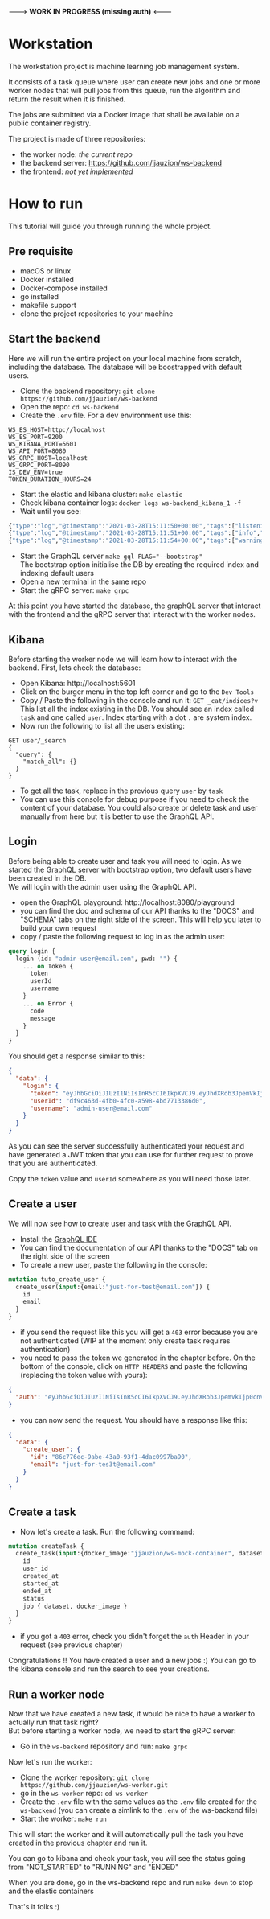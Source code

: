 ---> **WORK IN PROGRESS (missing auth)** <---

# Workstation
The workstation project is machine learning job management system.  

It consists of a task queue where user can create new jobs and one or more worker nodes that will pull
 jobs from this queue, run the algorithm and return the result when it is finished.

The jobs are submitted via a Docker image that shall be available on a public container registry.

The project is made of three repositories:
- the worker node: *the current repo*
- the backend server: https://github.com/jjauzion/ws-backend
- the frontend: *not yet implemented*

# How to run

This tutorial will guide you through running the whole project.

## Pre requisite
- macOS or linux
- Docker installed
- Docker-compose installed
- go installed
- makefile support
- clone the project repositories to your machine

## Start the backend
Here we will run the entire project on your local machine from scratch, including the database.
 The database will be boostrapped with default users.
- Clone the backend repository: `git clone https://github.com/jjauzion/ws-backend`
- Open the repo: `cd ws-backend`
- Create the `.env` file. For a dev environment use this:
```dotenv
WS_ES_HOST=http://localhost
WS_ES_PORT=9200
WS_KIBANA_PORT=5601
WS_API_PORT=8080
WS_GRPC_HOST=localhost
WS_GRPC_PORT=8090
IS_DEV_ENV=true
TOKEN_DURATION_HOURS=24
```
- Start the elastic and kibana cluster: `make elastic`
- Check kibana container logs: `docker logs ws-backend_kibana_1 -f`   
- Wait until you see:
```dockerfile
{"type":"log","@timestamp":"2021-03-28T15:11:50+00:00","tags":["listening","info"],"pid":7,"message":"Server running at http://0:5601"}
{"type":"log","@timestamp":"2021-03-28T15:11:51+00:00","tags":["info","http","server","Kibana"],"pid":7,"message":"http server running at http://0:5601"}
{"type":"log","@timestamp":"2021-03-28T15:11:54+00:00","tags":["warning","plugins","reporting"],"pid":7,"message":"Enabling the Chromium sandbox provides an additional layer of protection."}
```
- Start the GraphQL server `make gql FLAG="--bootstrap"`  
  The bootstrap option initialise the DB by creating the required index and indexing default users
- Open a new terminal in the same repo 
- Start the gRPC server: `make grpc`
  
At this point you have started the database, the graphQL server that interact with the frontend
 and the gRPC server that interact with the worker nodes.  

## Kibana
Before starting the worker node we will learn how to interact with the backend. First, lets check the
database:
- Open Kibana: http://localhost:5601  
- Click on the burger menu in the top left corner and go to the `Dev Tools`
- Copy / Paste the following in the console and run it: `GET _cat/indices?v`  
  This list all the index existing in the DB. You should see an index called `task` and one
  called `user`. Index starting with a dot `.` are system index.
- Now run the following to list all the users existing:
```
GET user/_search
{
  "query": {
    "match_all": {}
  }
}
```
- To get all the task, replace in the previous query `user` by `task`
- You can use this console for debug purpose if you need to check the content of your database.
  You could also create or delete task and user manually from here but it is better to use the
  GraphQL API.
  

## Login
Before being able to create user and task you will need to login. As we started the GraphQL server
with bootstrap option, two default users have been created in the DB.  
We will login with the admin user using the GraphQL API.
- open the GraphQL playground: http://localhost:8080/playground
- you can find the doc and schema of our API thanks to the "DOCS" and "SCHEMA" tabs on the right side
  of the screen. This will help you later to build your own request
- copy / paste the following request to log in as the admin user:
```graphql
query login {
  login (id: "admin-user@email.com", pwd: "") {
    ... on Token {
      token
      userId
      username
    }
    ... on Error {
      code
      message
    }
  }
}
```
You should get a response similar to this:
```json
{
  "data": {
    "login": {
      "token": "eyJhbGciOiJIUzI1NiIsInR5cCI6IkpXVCJ9.eyJhdXRob3JpemVkIjp0cnVlLCJleHAiOjE2MTczODMzNDksInVzZXJfaWQiOiJkZjljNDYzZC00ZmIwLTRmYzAtYTU5OC00YmQ3NzEzMzg2ZDAifQ.Xj_rUGIB7l90kiXD_U12ni2kf9U-afARaCZKbEao-oU",
      "userId": "df9c463d-4fb0-4fc0-a598-4bd7713386d0",
      "username": "admin-user@email.com"
    }
  }
}
```
As you can see the server successfully authenticated your request and have generated a JWT token 
that you can use for further request to prove that you are authenticated.  

Copy the `token` value and `userId` somewhere as you will need those later.
  
## Create a user
We will now see how to create user and task with the GraphQL API.
- Install the [GraphQL IDE](https://github.com/graphql/graphiql)
- You can find the documentation of our API thanks to the "DOCS" tab on the right side
  of the screen
- To create a new user, paste the following in the console:
```graphql
mutation tuto_create_user {
  create_user(input:{email:"just-for-test@email.com"}) {
    id
    email
  }
}
```
- if you send the request like this you will get a `403` error because you are not authenticated (WIP at the moment only create task requires authentication)
- you need to pass the token we generated in the chapter before. On the bottom of the console, 
  click on `HTTP HEADERS` and paste the following (replacing the token value with yours):
```json
{
  "auth": "eyJhbGciOiJIUzI1NiIsInR5cCI6IkpXVCJ9.eyJhdXRob3JpemVkIjp0cnVlLCJleHAiOjE2MTczODMwNTUsInVzZXJfaWQiOiI0MzVmNTA3OC02NjFlLTRkOGMtODJjZS0zNDJhZTQ1ZTQ4MzcifQ.RTzseF7mSjR8aop-9CCiNt1-IkqFGem9nNWymaJKBRo"
}
```
- you can now send the request. You should have a response like this:
```json
{
  "data": {
    "create_user": {
      "id": "86c776ec-9abe-43a0-93f1-4dac0997ba90",
      "email": "just-for-tes3t@email.com"
    }
  }
}
```
## Create a task
- Now let's create a task. Run the following command:
```graphql
mutation createTask {
  create_task(input:{docker_image:"jjauzion/ws-mock-container", dataset:"s3//"}) {
    id
    user_id
  	created_at
  	started_at
  	ended_at
  	status
    job { dataset, docker_image }
  }
}
```
- if you got a `403` error, check you didn't forget the `auth` Header in your request (see previous chapter)

Congratulations !! You have created a user and a new jobs :) You can go to the kibana console and run 
the search to see your creations.

## Run a worker node
Now that we have created a new task, it would be nice to have a worker to actually run that task right?  
But before starting a worker node, we need to start the gRPC server:
- Go in the `ws-backend` repository and run: `make grpc`  

Now let's run the worker:  
- Clone the worker repository: `git clone https://github.com/jjauzion/ws-worker.git`
- go in the `ws-worker` repo: `cd ws-worker`  
- Create the `.env` file with the same values as the `.env` file created for the `ws-backend`
  (you can create a simlink to the `.env` of the ws-backend file)
- Start the worker: `make run`  

This will start the worker and it will automatically pull the task you have created in the 
  previous chapter and run it.

You can go to kibana and check your task, you will see the status going from "NOT_STARTED" 
to "RUNNING" and "ENDED"

When you are done, go in the ws-backend repo and run `make down` to stop and the elastic containers

That's it folks :)
